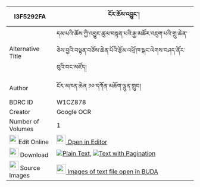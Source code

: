 |I3F5292FA|ངོར་ཆོས་འབྱུང་། 
| --- | --- 
|Alternative Title |དམ་པའི་ཆོས་ཀྱི་འབྱུང་ཚུལ་བསྟན་པའི་རྒྱ་མཚོར་འཇུག་པའི་གྲུ་ཆེན་ཅེས་བྱའི་བསྟན་བཅོས་ཆེན་པོའི་རྩོམ་འཕྲོ་ཁ་སྐང་ལེགས་བཤད་ནོར་བུའི་བང་མཛོད།
|Author| ངོར་མཁན་ཆེན ༡༠་དཀོན་མཆོག་ལྷུན་གྲུབ།
|BDRC ID | W1CZ878
|Creator | Google OCR
|Number of Volumes| 1
|<img width="25" src="https://img.icons8.com/color/25/000000/edit-property.png">Edit Online| [<img width="25" src="https://avatars.githubusercontent.com/u/45091458?s=200&v=4"> Open in Editor](http://editor.openpecha.org/I3F5292FA)
|<img width="25" src="https://img.icons8.com/fluent/48/000000/download-2.png"/>  Download | [![](https://img.icons8.com/color/20/000000/txt.png)Plain Text](https://github.com/Openpecha/I3F5292FA/releases/download/v2/ngo_ra_chojung_plain_I3F5292FA.zip), [![](https://img.icons8.com/color/20/000000/txt.png)Text with Pagination](https://github.com/Openpecha/I3F5292FA/releases/download/v2/ngo_ra_chojung_pages_I3F5292FA.zip)
|<img width="25" src="https://img.icons8.com/plasticine/100/000000/pictures-folder.png"/>  Source Images | [<img width="25" src="https://library.bdrc.io/icons/BUDA-small.svg"> Images of text file open in BUDA](https://library.bdrc.io/show/bdr:W1CZ878)